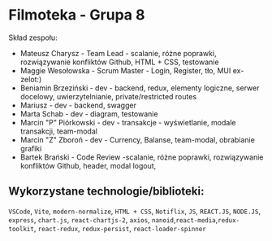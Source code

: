 # Filmoteka - Grupa 8

Skład zespołu:
 - Mateusz Charysz - Team Lead - scalanie, różne poprawki, rozwiązywanie konfliktów Github, HTML + CSS, testowanie
 - Maggie Wesołowska - Scrum Master - Login, Register, tło, MUI ex-zelot:)
 - Beniamin Brzeziński - dev - backend, redux, elementy logiczne, serwer docelowy, uwierzytelnianie, private/restricted routes
 - Mariusz - dev - backend, swagger
 - Marta Schab - dev - diagram, testowanie
 - Marcin "P" Piórkowski - dev - transakcje - wyświetlanie, modale transakcji, team-modal
 - Marcin "Z" Zboroń - dev - Currency, Balanse, team-modal, obrabianie grafiki
 - Bartek Brański - Code Review -scalanie, różne poprawki, rozwiązywanie konfliktów Github, header, modal logout,

## Wykorzystane technologie/biblioteki:

`VSCode`, `Vite`, `modern-normalize`, `HTML + CSS`, `Notiflix`, `JS`, `REACT.JS`, `NODE.JS`, `express`,  `chart.js`, `react-chartjs-2`, `axios`, `nanoid`,`react-media`,`redux-toolkit`, `react-redux`, `redux-persist`, `react-loader-spinner`
